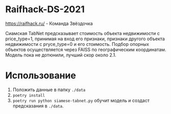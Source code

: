 # Raifhack-DS-2021
https://raifhack.ru/ - Команда Звёздочка

Сиамская TabNet предсказывает стоимость объекта недвижимости с price_type=1, принимая на вход его признаки, признаки другого объекта недвижимости с pryce_type=0 и его стоимость. Подбор опорных объектов осуществляется через FAISS по географическим координатам. Модель пока не дотюнили, лучший скор около 2.1.

# Использование
1. Положить данные в папку `./data`
2. `poetry install`
3. `poetry run python siamese-tabnet.py` обучит модель и создаст предсказания в `./data`.
